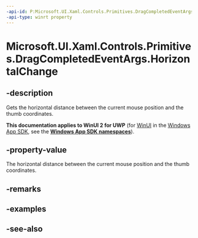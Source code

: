 ```yaml
---
-api-id: P:Microsoft.UI.Xaml.Controls.Primitives.DragCompletedEventArgs.HorizontalChange
-api-type: winrt property
---
```


<!-- Property syntax
public double HorizontalChange { get; }
-->

# Microsoft.UI.Xaml.Controls.Primitives.DragCompletedEventArgs.HorizontalChange

## -description
Gets the horizontal distance between the current mouse position and the thumb coordinates.

**This documentation applies to WinUI 2 for UWP** (for [WinUI](/windows/apps/winui/winui3/) in the [Windows App SDK](/windows/apps/windows-app-sdk/), see the **[Windows App SDK namespaces](/windows/windows-app-sdk/api/winrt/)**).

## -property-value
The horizontal distance between the current mouse position and the thumb coordinates.

## -remarks

## -examples

## -see-also
